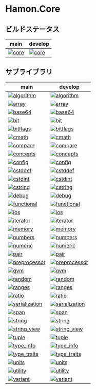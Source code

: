 ﻿# Hamon.Core

## ビルドステータス
| main | develop |
| ---- | ------- |
|[![core](https://github.com/shibainuudon/HamonCore/actions/workflows/core.yml/badge.svg?branch=main)](https://github.com/shibainuudon/HamonCore/actions/workflows/core.yml)|[![core](https://github.com/shibainuudon/HamonCore/actions/workflows/core.yml/badge.svg?branch=develop)](https://github.com/shibainuudon/HamonCore/actions/workflows/core.yml)|


## サブライブラリ

| main | develop |
| ---- | ------- |
|[![algorithm](https://github.com/shibainuudon/HamonCore/actions/workflows/algorithm.yml/badge.svg?branch=main)](https://github.com/shibainuudon/HamonCore/actions/workflows/algorithm.yml)|[![algorithm](https://github.com/shibainuudon/HamonCore/actions/workflows/algorithm.yml/badge.svg?branch=develop)](https://github.com/shibainuudon/HamonCore/actions/workflows/algorithm.yml)|
|[![array](https://github.com/shibainuudon/HamonCore/actions/workflows/array.yml/badge.svg?branch=main)](https://github.com/shibainuudon/HamonCore/actions/workflows/array.yml)|[![array](https://github.com/shibainuudon/HamonCore/actions/workflows/array.yml/badge.svg?branch=develop)](https://github.com/shibainuudon/HamonCore/actions/workflows/array.yml)|
|[![base64](https://github.com/shibainuudon/HamonCore/actions/workflows/base64.yml/badge.svg?branch=main)](https://github.com/shibainuudon/HamonCore/actions/workflows/base64.yml)|[![base64](https://github.com/shibainuudon/HamonCore/actions/workflows/base64.yml/badge.svg?branch=develop)](https://github.com/shibainuudon/HamonCore/actions/workflows/base64.yml)|
|[![bit](https://github.com/shibainuudon/HamonCore/actions/workflows/bit.yml/badge.svg?branch=main)](https://github.com/shibainuudon/HamonCore/actions/workflows/bit.yml)|[![bit](https://github.com/shibainuudon/HamonCore/actions/workflows/bit.yml/badge.svg?branch=develop)](https://github.com/shibainuudon/HamonCore/actions/workflows/bit.yml)|
|[![bitflags](https://github.com/shibainuudon/HamonCore/actions/workflows/bitflags.yml/badge.svg?branch=main)](https://github.com/shibainuudon/HamonCore/actions/workflows/bitflags.yml)|[![bitflags](https://github.com/shibainuudon/HamonCore/actions/workflows/bitflags.yml/badge.svg?branch=develop)](https://github.com/shibainuudon/HamonCore/actions/workflows/bitflags.yml)|
|[![cmath](https://github.com/shibainuudon/HamonCore/actions/workflows/cmath.yml/badge.svg?branch=main)](https://github.com/shibainuudon/HamonCore/actions/workflows/cmath.yml)|[![cmath](https://github.com/shibainuudon/HamonCore/actions/workflows/cmath.yml/badge.svg?branch=develop)](https://github.com/shibainuudon/HamonCore/actions/workflows/cmath.yml)|
|[![compare](https://github.com/shibainuudon/HamonCore/actions/workflows/compare.yml/badge.svg?branch=main)](https://github.com/shibainuudon/HamonCore/actions/workflows/compare.yml)|[![compare](https://github.com/shibainuudon/HamonCore/actions/workflows/compare.yml/badge.svg?branch=develop)](https://github.com/shibainuudon/HamonCore/actions/workflows/compare.yml)|
|[![concepts](https://github.com/shibainuudon/HamonCore/actions/workflows/concepts.yml/badge.svg?branch=main)](https://github.com/shibainuudon/HamonCore/actions/workflows/concepts.yml)|[![concepts](https://github.com/shibainuudon/HamonCore/actions/workflows/concepts.yml/badge.svg?branch=develop)](https://github.com/shibainuudon/HamonCore/actions/workflows/concepts.yml)|
|[![config](https://github.com/shibainuudon/HamonCore/actions/workflows/config.yml/badge.svg?branch=main)](https://github.com/shibainuudon/HamonCore/actions/workflows/config.yml)|[![config](https://github.com/shibainuudon/HamonCore/actions/workflows/config.yml/badge.svg?branch=develop)](https://github.com/shibainuudon/HamonCore/actions/workflows/config.yml)|
|[![cstddef](https://github.com/shibainuudon/HamonCore/actions/workflows/cstddef.yml/badge.svg?branch=main)](https://github.com/shibainuudon/HamonCore/actions/workflows/cstddef.yml)|[![cstddef](https://github.com/shibainuudon/HamonCore/actions/workflows/cstddef.yml/badge.svg?branch=develop)](https://github.com/shibainuudon/HamonCore/actions/workflows/cstddef.yml)|
|[![cstdint](https://github.com/shibainuudon/HamonCore/actions/workflows/cstdint.yml/badge.svg?branch=main)](https://github.com/shibainuudon/HamonCore/actions/workflows/cstdint.yml)|[![cstdint](https://github.com/shibainuudon/HamonCore/actions/workflows/cstdint.yml/badge.svg?branch=develop)](https://github.com/shibainuudon/HamonCore/actions/workflows/cstdint.yml)|
|[![cstring](https://github.com/shibainuudon/HamonCore/actions/workflows/cstring.yml/badge.svg?branch=main)](https://github.com/shibainuudon/HamonCore/actions/workflows/cstring.yml)|[![cstring](https://github.com/shibainuudon/HamonCore/actions/workflows/cstring.yml/badge.svg?branch=develop)](https://github.com/shibainuudon/HamonCore/actions/workflows/cstring.yml)|
|[![debug](https://github.com/shibainuudon/HamonCore/actions/workflows/debug.yml/badge.svg?branch=main)](https://github.com/shibainuudon/HamonCore/actions/workflows/debug.yml)|[![debug](https://github.com/shibainuudon/HamonCore/actions/workflows/debug.yml/badge.svg?branch=develop)](https://github.com/shibainuudon/HamonCore/actions/workflows/debug.yml)|
|[![functional](https://github.com/shibainuudon/HamonCore/actions/workflows/functional.yml/badge.svg?branch=main)](https://github.com/shibainuudon/HamonCore/actions/workflows/functional.yml)|[![functional](https://github.com/shibainuudon/HamonCore/actions/workflows/functional.yml/badge.svg?branch=develop)](https://github.com/shibainuudon/HamonCore/actions/workflows/functional.yml)|
|[![ios](https://github.com/shibainuudon/HamonCore/actions/workflows/ios.yml/badge.svg?branch=main)](https://github.com/shibainuudon/HamonCore/actions/workflows/ios.yml)|[![ios](https://github.com/shibainuudon/HamonCore/actions/workflows/ios.yml/badge.svg?branch=develop)](https://github.com/shibainuudon/HamonCore/actions/workflows/ios.yml)|
|[![iterator](https://github.com/shibainuudon/HamonCore/actions/workflows/iterator.yml/badge.svg?branch=main)](https://github.com/shibainuudon/HamonCore/actions/workflows/iterator.yml)|[![iterator](https://github.com/shibainuudon/HamonCore/actions/workflows/iterator.yml/badge.svg?branch=develop)](https://github.com/shibainuudon/HamonCore/actions/workflows/iterator.yml)|
|[![memory](https://github.com/shibainuudon/HamonCore/actions/workflows/memory.yml/badge.svg?branch=main)](https://github.com/shibainuudon/HamonCore/actions/workflows/memory.yml)|[![memory](https://github.com/shibainuudon/HamonCore/actions/workflows/memory.yml/badge.svg?branch=develop)](https://github.com/shibainuudon/HamonCore/actions/workflows/memory.yml)|
|[![numbers](https://github.com/shibainuudon/HamonCore/actions/workflows/numbers.yml/badge.svg?branch=main)](https://github.com/shibainuudon/HamonCore/actions/workflows/numbers.yml)|[![numbers](https://github.com/shibainuudon/HamonCore/actions/workflows/numbers.yml/badge.svg?branch=develop)](https://github.com/shibainuudon/HamonCore/actions/workflows/numbers.yml)|
|[![numeric](https://github.com/shibainuudon/HamonCore/actions/workflows/numeric.yml/badge.svg?branch=main)](https://github.com/shibainuudon/HamonCore/actions/workflows/numeric.yml)|[![numeric](https://github.com/shibainuudon/HamonCore/actions/workflows/numeric.yml/badge.svg?branch=develop)](https://github.com/shibainuudon/HamonCore/actions/workflows/numeric.yml)|
|[![pair](https://github.com/shibainuudon/HamonCore/actions/workflows/pair.yml/badge.svg?branch=main)](https://github.com/shibainuudon/HamonCore/actions/workflows/pair.yml)|[![pair](https://github.com/shibainuudon/HamonCore/actions/workflows/pair.yml/badge.svg?branch=develop)](https://github.com/shibainuudon/HamonCore/actions/workflows/pair.yml)|
|[![preprocessor](https://github.com/shibainuudon/HamonCore/actions/workflows/preprocessor.yml/badge.svg?branch=main)](https://github.com/shibainuudon/HamonCore/actions/workflows/preprocessor.yml)|[![preprocessor](https://github.com/shibainuudon/HamonCore/actions/workflows/preprocessor.yml/badge.svg?branch=develop)](https://github.com/shibainuudon/HamonCore/actions/workflows/preprocessor.yml)|
|[![qvm](https://github.com/shibainuudon/HamonCore/actions/workflows/qvm.yml/badge.svg?branch=main)](https://github.com/shibainuudon/HamonCore/actions/workflows/qvm.yml)|[![qvm](https://github.com/shibainuudon/HamonCore/actions/workflows/qvm.yml/badge.svg?branch=develop)](https://github.com/shibainuudon/HamonCore/actions/workflows/qvm.yml)|
|[![random](https://github.com/shibainuudon/HamonCore/actions/workflows/random.yml/badge.svg?branch=main)](https://github.com/shibainuudon/HamonCore/actions/workflows/random.yml)|[![random](https://github.com/shibainuudon/HamonCore/actions/workflows/random.yml/badge.svg?branch=develop)](https://github.com/shibainuudon/HamonCore/actions/workflows/random.yml)|
|[![ranges](https://github.com/shibainuudon/HamonCore/actions/workflows/ranges.yml/badge.svg?branch=main)](https://github.com/shibainuudon/HamonCore/actions/workflows/ranges.yml)|[![ranges](https://github.com/shibainuudon/HamonCore/actions/workflows/ranges.yml/badge.svg?branch=develop)](https://github.com/shibainuudon/HamonCore/actions/workflows/ranges.yml)|
|[![ratio](https://github.com/shibainuudon/HamonCore/actions/workflows/ratio.yml/badge.svg?branch=main)](https://github.com/shibainuudon/HamonCore/actions/workflows/ratio.yml)|[![ratio](https://github.com/shibainuudon/HamonCore/actions/workflows/ratio.yml/badge.svg?branch=develop)](https://github.com/shibainuudon/HamonCore/actions/workflows/ratio.yml)|
|[![serialization](https://github.com/shibainuudon/HamonCore/actions/workflows/serialization.yml/badge.svg?branch=main)](https://github.com/shibainuudon/HamonCore/actions/workflows/serialization.yml)|[![serialization](https://github.com/shibainuudon/HamonCore/actions/workflows/serialization.yml/badge.svg?branch=develop)](https://github.com/shibainuudon/HamonCore/actions/workflows/serialization.yml)|
|[![span](https://github.com/shibainuudon/HamonCore/actions/workflows/span.yml/badge.svg?branch=main)](https://github.com/shibainuudon/HamonCore/actions/workflows/span.yml)|[![span](https://github.com/shibainuudon/HamonCore/actions/workflows/span.yml/badge.svg?branch=develop)](https://github.com/shibainuudon/HamonCore/actions/workflows/span.yml)|
|[![string](https://github.com/shibainuudon/HamonCore/actions/workflows/string.yml/badge.svg?branch=main)](https://github.com/shibainuudon/HamonCore/actions/workflows/string.yml)|[![string](https://github.com/shibainuudon/HamonCore/actions/workflows/string.yml/badge.svg?branch=develop)](https://github.com/shibainuudon/HamonCore/actions/workflows/string.yml)|
|[![string_view](https://github.com/shibainuudon/HamonCore/actions/workflows/string_view.yml/badge.svg?branch=main)](https://github.com/shibainuudon/HamonCore/actions/workflows/string_view.yml)|[![string_view](https://github.com/shibainuudon/HamonCore/actions/workflows/string_view.yml/badge.svg?branch=develop)](https://github.com/shibainuudon/HamonCore/actions/workflows/string_view.yml)|
|[![tuple](https://github.com/shibainuudon/HamonCore/actions/workflows/tuple.yml/badge.svg?branch=main)](https://github.com/shibainuudon/HamonCore/actions/workflows/tuple.yml)|[![tuple](https://github.com/shibainuudon/HamonCore/actions/workflows/tuple.yml/badge.svg?branch=develop)](https://github.com/shibainuudon/HamonCore/actions/workflows/tuple.yml)|
|[![type_info](https://github.com/shibainuudon/HamonCore/actions/workflows/type_info.yml/badge.svg?branch=main)](https://github.com/shibainuudon/HamonCore/actions/workflows/type_info.yml)|[![type_info](https://github.com/shibainuudon/HamonCore/actions/workflows/type_info.yml/badge.svg?branch=develop)](https://github.com/shibainuudon/HamonCore/actions/workflows/type_info.yml)|
|[![type_traits](https://github.com/shibainuudon/HamonCore/actions/workflows/type_traits.yml/badge.svg?branch=main)](https://github.com/shibainuudon/HamonCore/actions/workflows/type_traits.yml)|[![type_traits](https://github.com/shibainuudon/HamonCore/actions/workflows/type_traits.yml/badge.svg?branch=develop)](https://github.com/shibainuudon/HamonCore/actions/workflows/type_traits.yml)|
|[![units](https://github.com/shibainuudon/HamonCore/actions/workflows/units.yml/badge.svg?branch=main)](https://github.com/shibainuudon/HamonCore/actions/workflows/units.yml)|[![units](https://github.com/shibainuudon/HamonCore/actions/workflows/units.yml/badge.svg?branch=develop)](https://github.com/shibainuudon/HamonCore/actions/workflows/units.yml)|
|[![utility](https://github.com/shibainuudon/HamonCore/actions/workflows/utility.yml/badge.svg?branch=main)](https://github.com/shibainuudon/HamonCore/actions/workflows/utility.yml)|[![utility](https://github.com/shibainuudon/HamonCore/actions/workflows/utility.yml/badge.svg?branch=develop)](https://github.com/shibainuudon/HamonCore/actions/workflows/utility.yml)|
|[![variant](https://github.com/shibainuudon/HamonCore/actions/workflows/variant.yml/badge.svg?branch=main)](https://github.com/shibainuudon/HamonCore/actions/workflows/variant.yml)|[![variant](https://github.com/shibainuudon/HamonCore/actions/workflows/variant.yml/badge.svg?branch=develop)](https://github.com/shibainuudon/HamonCore/actions/workflows/variant.yml)|
